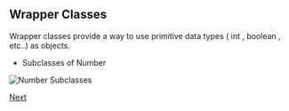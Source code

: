 ## Wrapper Classes

Wrapper classes provide a way to use primitive data types ( int , boolean , etc..) as objects.

* Subclasses of Number

![Number Subclasses](images/number_classes.jpeg)


[Next](Autoboxing.md)
